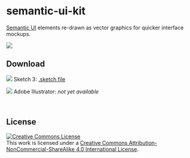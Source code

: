 semantic-ui-kit
===============

[Semantic UI](http://semantic-ui.com/) elements re-drawn as vector graphics for quicker interface mockups.

![](https://raw.githubusercontent.com/mikefats/semantic-ui-kit/master/readme%20assets/screenshot.png)

## Download

![](https://raw.githubusercontent.com/mikefats/semantic-ui-kit/master/readme%20assets/icon-sketch.png) Sketch 3: [.sketch file](https://github.com/mikefats/semantic-ui-kit/tree/master/semantic-ui%20kit.sketch)

![](https://raw.githubusercontent.com/mikefats/semantic-ui-kit/master/readme%20assets/icon-ai.png) Adobe Illustrator: *not yet available*

<br />

## License

<a rel="license" href="http://creativecommons.org/licenses/by-nc-sa/4.0/"><img alt="Creative Commons License" style="border-width:0" src="http://i.creativecommons.org/l/by-nc-sa/4.0/88x31.png" /></a><br />This work is licensed under a <a rel="license" href="http://creativecommons.org/licenses/by-nc-sa/4.0/">Creative Commons Attribution-NonCommercial-ShareAlike 4.0 International License</a>.
